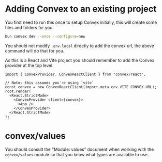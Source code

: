 
# Adding Convex to an existing project

You first need to run this once to setup Convex initially, this will create some files and folders for you.

```bash
bun convex dev --once --configure=new
```

You should not modify `.env.local` directly to add the convex url, the above command will do that for you.

As this is a React and Vite project you should remember to add the Convex provider at the top level.

```tsx
import { ConvexProvider, ConvexReactClient } from "convex/react";

// Note: this assumes you're using `vite`
const convex = new ConvexReactClient(import.meta.env.VITE_CONVEX_URL);
root.render(
  <React.StrictMode>
    <ConvexProvider client={convex}>
      <App />
    </ConvexProvider>
  </React.StrictMode>
);
```

# convex/values

You should consult the "Module: values" document when working with the `convex/values` module so that you know what types are available to use.